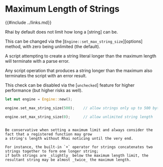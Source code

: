 Maximum Length of Strings
=========================

{{#include ../links.md}}

Rhai by default does not limit how long a [string] can be.

This can be changed via the [`Engine::set_max_string_size`][options] method, with zero being unlimited (the default).

A script attempting to create a string literal longer than the maximum length will terminate with a parse error.

Any script operation that produces a string longer than the maximum also terminates the script with an error result.

This check can be disabled via the [`unchecked`] feature for higher performance (but higher risks as well).

```rust
let mut engine = Engine::new();

engine.set_max_string_size(500);    // allow strings only up to 500 bytes long (in UTF-8 format)

engine.set_max_string_size(0);      // allow unlimited string length
```

```admonish danger.small "Maximum length"

Be conservative when setting a maximum limit and always consider the fact that a registered function may grow
a string's length without Rhai noticing until the very end.

For instance, the built-in `+` operator for strings concatenates two strings together to form one longer string;
if both strings are _slightly_ below the maximum length limit, the resultant string may be almost _twice_ the maximum length.
```
